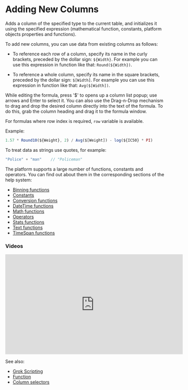<!-- TITLE: Add New Column -->
<!-- SUBTITLE: -->

# Adding New Columns

Adds a column of the specified type to the current table, and initializes it using the specified expression (mathematical function, constants, platform objects properties and functions).

To add new columns, you can use data from existing columns as follows:

- To reference each row of a column, specify its name in the curly brackets, preceded by the dollar sign: `${Width}`. For example you can use this expression in function like that: `Round(${Width})`.

- To reference a whole column, specify its name in the square brackets, preceded by the dollar sign: `$[Width]`. For example you can use this expression in function like that: `Avg($[Width])`.

While editing the formula, press '$' to opens up a column list popup; use arrows and Enter to select it. You can also use the Drag-n-Drop mechanism to drag and drop the desired column directly into the text of the formula. To do this, grab the column heading and drag it to the formula window.

For formulas where row index is required, `row` variable is available.

Example:

```javascript
1.57 * Round10(${Weight}, 2) / Avg($[Weight]) - log(${IC50} * PI)
```

To treat data as strings use quotes, for example:

```javascript
"Police" + "man"    // "Policeman"
```

The platform supports a large number of functions, constants and operators. You can find out about them in the corresponding sections of the help system:

- [Binning functions](../functions/binning-functions.md)
- [Constants](../functions/constants.md)
- [Conversion functions](../functions/conversion-functions.md)
- [DateTime functions](../functions/datetime-functions.md)
- [Math functions](../functions/math-functions.md)
- [Operators](../functions/operators.md)
- [Stats functions](../functions/stats-functions.md)
- [Text functions](../functions/text-functions.md)
- [TimeSpan functions](../functions/timespan-functions.md)

### Videos

<iframe width="560" height="315" src="https://www.youtube.com/embed/-yTTaS_WOU4" frameborder="0" allow="accelerometer; autoplay; encrypted-media; gyroscope; picture-in-picture" allowfullscreen></iframe>

See also:

- [Grok Scripting](../overview/grok-script.md)
- [Function](../overview/functions/function.md)
- [Column selectors](../visualize/viewers/column-selectors.md)

